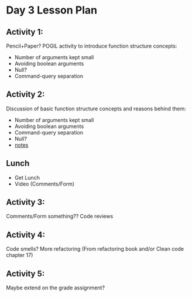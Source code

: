 # Day 3 Lesson Plan

## Activity 1:

Pencil+Paper? POGIL activity to introduce function structure concepts:

- Number of arguments kept small
- Avoiding boolean arguments
- Null?
- Command-query separation


## Activity 2:

Discussion of basic function structure concepts and reasons behind them:

- Number of arguments kept small
- Avoiding boolean arguments
- Command-query separation
- Null?
- [notes](../activities/activity3-2functionStructure.md)

## Lunch

- Get Lunch
- Video (Comments/Form)

## Activity 3:

Comments/Form something?? Code reviews

## Activity 4:

Code smells? More refactoring (From refactoring book and/or Clean code chapter 17)

## Activity 5:

Maybe extend on the grade assignment?
